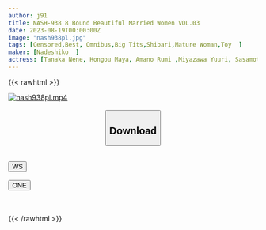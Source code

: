 ```yaml
---
author: j91
title: NASH-938 8 Bound Beautiful Married Women VOL.03
date: 2023-08-19T00:00:00Z
image: "nash938pl.jpg"
tags: [Censored,Best, Omnibus,Big Tits,Shibari,Mature Woman,Toy	 ]
maker: [Nadeshiko  ]
actress: [Tanaka Nene, Hongou Maya, Amano Rumi ,Miyazawa Yuuri, Sasamoto Yurara,Sena Hikari, Hiraoka Rieko, Aoi Yurika ]
---
```



{{< rawhtml >}}

<div class="video" data-videoid="dapxh2abiipc">
    <a href="javascript:;">
        <img src="https://my.j91.asia/posts/nash938pl/nash938pl.jpg" width="WIDTH" height="HEIGHT" alt="nash938pl.mp4" loading="lazy">
    </a>
</div>

<script type="text/javascript" src="https://j91.asia/asset/on-demand-ws.js"></script>

<br>
  <link rel="stylesheet" href="https://j91.asia/asset/bs5.css">
  
  <center>
  <button class="btn btn-primary" type="button" data-bs-toggle="collapse" data-bs-target=".multi-collapse" aria-expanded="false" aria-controls="multiCollapseExample1 multiCollapseExample2"><h2>Download</h2></button></center>
</p>
<div class="row">
  <div class="col">
    <div class="collapse multi-collapse" id="multiCollapseExample1">
      <div class="card card-body">
	      	      <br>
<div class="buttons">  
<a href="https://wolfstream.tv/dapxh2abiipc"><button class="btn-hover color-3"><i class="fa fa-download"></i> WS</button></a></div>
    </div>
  </div>
</div>
  <div class="col">
    <div class="collapse multi-collapse" id="multiCollapseExample2">
      <div class="card card-body">
	      <br>
<div class="buttons">
    <a href="https://oneupload.to/8jo6ureeuabp"><button class="btn-hover color-9"><i class="fa fa-download"></i> ONE</button></a></div>
<br><br>
      </div>
    </div>
  </div>
</div>

{{< /rawhtml >}}
